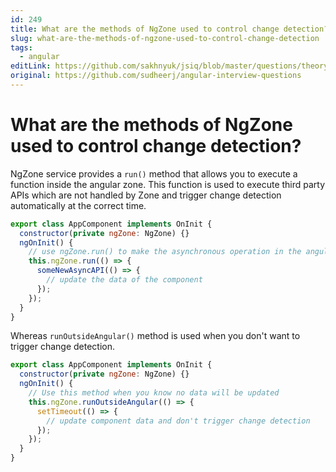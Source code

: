 ```yaml
---
id: 249
title: What are the methods of NgZone used to control change detection?
slug: what-are-the-methods-of-ngzone-used-to-control-change-detection
tags:
  - angular
editLink: https://github.com/sakhnyuk/jsiq/blob/master/questions/theory/angular/249.md
original: https://github.com/sudheerj/angular-interview-questions
---
```


# What are the methods of NgZone used to control change detection?

NgZone service provides a `run()` method that allows you to execute a function inside the angular zone. This function is used to execute third party APIs which are not handled by Zone and trigger change detection automatically at the correct time.

```js
export class AppComponent implements OnInit {
  constructor(private ngZone: NgZone) {}
  ngOnInit() {
    // use ngZone.run() to make the asynchronous operation in the angular zone
    this.ngZone.run(() => {
      someNewAsyncAPI(() => {
        // update the data of the component
      });
    });
  }
}
```

Whereas `runOutsideAngular()` method is used when you don't want to trigger change detection.

```js
export class AppComponent implements OnInit {
  constructor(private ngZone: NgZone) {}
  ngOnInit() {
    // Use this method when you know no data will be updated
    this.ngZone.runOutsideAngular(() => {
      setTimeout(() => {
        // update component data and don't trigger change detection
      });
    });
  }
}
```
